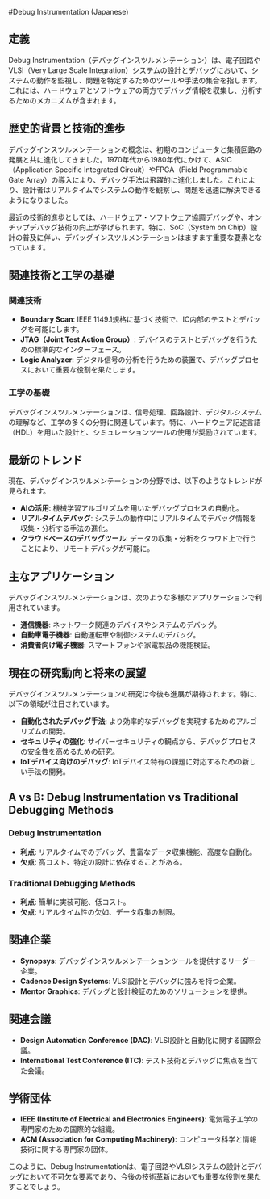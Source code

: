 #Debug Instrumentation (Japanese)

## 定義

Debug Instrumentation（デバッグインスツルメンテーション）は、電子回路やVLSI（Very Large Scale Integration）システムの設計とデバッグにおいて、システムの動作を監視し、問題を特定するためのツールや手法の集合を指します。これには、ハードウェアとソフトウェアの両方でデバッグ情報を収集し、分析するためのメカニズムが含まれます。

## 歴史的背景と技術的進歩

デバッグインスツルメンテーションの概念は、初期のコンピュータと集積回路の発展と共に進化してきました。1970年代から1980年代にかけて、ASIC（Application Specific Integrated Circuit）やFPGA（Field Programmable Gate Array）の導入により、デバッグ手法は飛躍的に進化しました。これにより、設計者はリアルタイムでシステムの動作を観察し、問題を迅速に解決できるようになりました。

最近の技術的進歩としては、ハードウェア・ソフトウェア協調デバッグや、オンチップデバッグ技術の向上が挙げられます。特に、SoC（System on Chip）設計の普及に伴い、デバッグインスツルメンテーションはますます重要な要素となっています。

## 関連技術と工学の基礎

### 関連技術

- **Boundary Scan**: IEEE 1149.1規格に基づく技術で、IC内部のテストとデバッグを可能にします。
- **JTAG（Joint Test Action Group）**: デバイスのテストとデバッグを行うための標準的なインターフェース。
- **Logic Analyzer**: デジタル信号の分析を行うための装置で、デバッグプロセスにおいて重要な役割を果たします。

### 工学の基礎

デバッグインスツルメンテーションは、信号処理、回路設計、デジタルシステムの理解など、工学の多くの分野に関連しています。特に、ハードウェア記述言語（HDL）を用いた設計と、シミュレーションツールの使用が奨励されています。

## 最新のトレンド

現在、デバッグインスツルメンテーションの分野では、以下のようなトレンドが見られます。

- **AIの活用**: 機械学習アルゴリズムを用いたデバッグプロセスの自動化。
- **リアルタイムデバッグ**: システムの動作中にリアルタイムでデバッグ情報を収集・分析する手法の進化。
- **クラウドベースのデバッグツール**: データの収集・分析をクラウド上で行うことにより、リモートデバッグが可能に。

## 主なアプリケーション

デバッグインスツルメンテーションは、次のような多様なアプリケーションで利用されています。

- **通信機器**: ネットワーク関連のデバイスやシステムのデバッグ。
- **自動車電子機器**: 自動運転車や制御システムのデバッグ。
- **消費者向け電子機器**: スマートフォンや家電製品の機能検証。

## 現在の研究動向と将来の展望

デバッグインスツルメンテーションの研究は今後も進展が期待されます。特に、以下の領域が注目されています。

- **自動化されたデバッグ手法**: より効率的なデバッグを実現するためのアルゴリズムの開発。
- **セキュリティの強化**: サイバーセキュリティの観点から、デバッグプロセスの安全性を高めるための研究。
- **IoTデバイス向けのデバッグ**: IoTデバイス特有の課題に対応するための新しい手法の開発。

## A vs B: Debug Instrumentation vs Traditional Debugging Methods

### Debug Instrumentation

- **利点**: リアルタイムでのデバッグ、豊富なデータ収集機能、高度な自動化。
- **欠点**: 高コスト、特定の設計に依存することがある。

### Traditional Debugging Methods

- **利点**: 簡単に実装可能、低コスト。
- **欠点**: リアルタイム性の欠如、データ収集の制限。

## 関連企業

- **Synopsys**: デバッグインスツルメンテーションツールを提供するリーダー企業。
- **Cadence Design Systems**: VLSI設計とデバッグに強みを持つ企業。
- **Mentor Graphics**: デバッグと設計検証のためのソリューションを提供。

## 関連会議

- **Design Automation Conference (DAC)**: VLSI設計と自動化に関する国際会議。
- **International Test Conference (ITC)**: テスト技術とデバッグに焦点を当てた会議。

## 学術団体

- **IEEE (Institute of Electrical and Electronics Engineers)**: 電気電子工学の専門家のための国際的な組織。
- **ACM (Association for Computing Machinery)**: コンピュータ科学と情報技術に関する専門家の団体。

このように、Debug Instrumentationは、電子回路やVLSIシステムの設計とデバッグにおいて不可欠な要素であり、今後の技術革新においても重要な役割を果たすことでしょう。